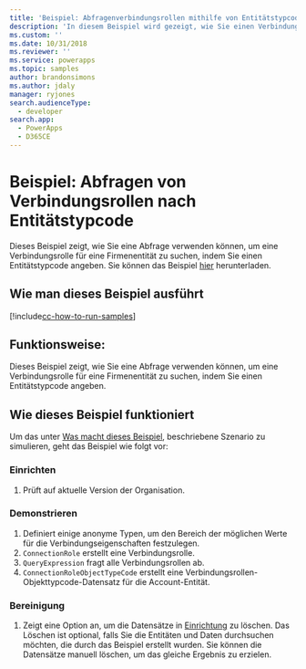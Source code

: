 ```yaml
---
title: 'Beispiel: Abfragenverbindungsrollen mithilfe von Entitätstypcode (Common Data Service for Apps) | MicrosoftDocs'
description: 'In diesem Beispiel wird gezeigt, wie Sie einen Verbindungsrolle abfragen'
ms.custom: ''
ms.date: 10/31/2018
ms.reviewer: ''
ms.service: powerapps
ms.topic: samples
author: brandonsimons
ms.author: jdaly
manager: ryjones
search.audienceType:
  - developer
search.app:
  - PowerApps
  - D365CE
---
```

# <a name="sample-query-connection-roles-by-entity-type-code"></a>Beispiel: Abfragen von Verbindungsrollen nach Entitätstypcode

Dieses Beispiel zeigt, wie Sie eine Abfrage verwenden können, um eine Verbindungsrolle für eine Firmenentität zu suchen, indem Sie einen Entitätstypcode angeben. Sie können das Beispiel [hier](https://github.com/Microsoft/PowerApps-Samples/tree/master/cds/orgsvc/C%23/QueryRoleByEntityType) herunterladen.

## <a name="how-to-run-this-sample"></a>Wie man dieses Beispiel ausführt

[!include[cc-how-to-run-samples](../../includes/cc-how-to-run-samples.md)]

## <a name="what-this-sample-does"></a>Funktionsweise:

Dieses Beispiel zeigt, wie Sie eine Abfrage verwenden können, um eine Verbindungsrolle für eine Firmenentität zu suchen, indem Sie einen Entitätstypcode angeben.

## <a name="how-this-sample-works"></a>Wie dieses Beispiel funktioniert

Um das unter [Was macht dieses Beispiel](#what-this-sample-does), beschriebene Szenario zu simulieren, geht das Beispiel wie folgt vor:

### <a name="setup"></a>Einrichten

1. Prüft auf aktuelle Version der Organisation.

### <a name="demonstrate"></a>Demonstrieren

1. Definiert einige anonyme Typen, um den Bereich der möglichen Werte für die Verbindungseigenschaften festzulegen.
2. `ConnectionRole` erstellt eine Verbindungsrolle.
3. `QueryExpression` fragt alle Verbindungsrollen ab.
4. `ConnectionRoleObjectTypeCode` erstellt eine Verbindungsrollen-Objekttypcode-Datensatz für die Account-Entität. 

### <a name="clean-up"></a>Bereinigung

1. Zeigt eine Option an, um die Datensätze in [Einrichtung](#setup) zu löschen.
    Das Löschen ist optional, falls Sie die Entitäten und Daten durchsuchen möchten, die durch das Beispiel erstellt wurden. Sie können die Datensätze manuell löschen, um das gleiche Ergebnis zu erzielen.
